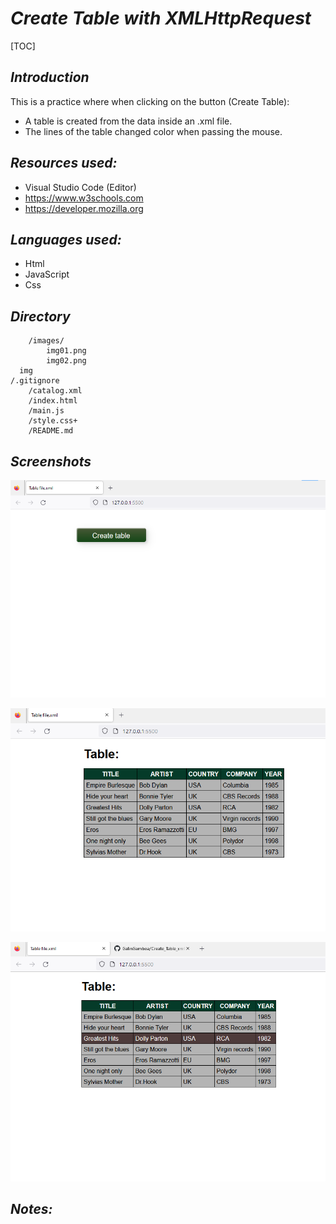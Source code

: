 # ***Create Table with XMLHttpRequest***
[TOC]

## ***Introduction***
This is a practice where when clicking on the button (Create Table):
- A table is created from the data inside an .xml file.
- The lines of the table changed color when passing the mouse.

## ***Resources used:***
- Visual Studio Code (Editor)
- https://www.w3schools.com
- https://developer.mozilla.org

## ***Languages used:***
- Html
- JavaScript
- Css

## ***Directory***
		/images/
			img01.png
			img02.png
      img
    /.gitignore
		/catalog.xml
		/index.html
		/main.js
		/style.css+
		/README.md

   
## ***Screenshots***
![](./images/img01.png)

![](./images/img02.png) 

![](./images/img03.png)

## ***Notes:***